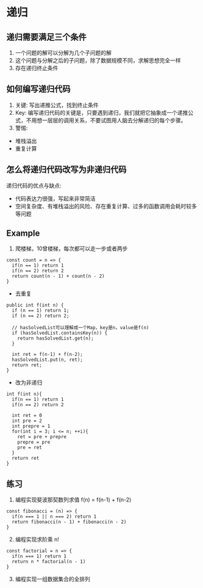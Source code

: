 # 递归
## 递归需要满足三个条件
1. 一个问题的解可以分解为几个子问题的解
2. 这个问题与分解之后的子问题，除了数据规模不同，求解思想完全一样
3. 存在递归终止条件

## 如何编写递归代码
1. 关键: 写出递推公式，找到终止条件
2. Key: 编写递归代码的关键是，只要遇到递归，我们就把它抽象成一个递推公式，不用想一层层的调用关系，不要试图用人脑去分解递归的每个步骤。
3. 警惕:
- 堆栈溢出
- 重复计算

## 怎么将递归代码改写为非递归代码
递归代码的优点与缺点:
- 代码表达力很强，写起来非常简洁
- 空间复杂度、有堆栈溢出的风险、存在重复计算、过多的函数调用会耗时较多等问题

## Example
1. 爬楼梯，10曾楼梯，每次都可以走一步或者两步
```
const count = n => {
  if(n == 1) return 1
  if(n == 2) return 2
  return count(n - 1) + count(n - 2)
}
```
- 去重复
```
public int f(int n) {
  if (n == 1) return 1;
  if (n == 2) return 2;
  
  // hasSolvedList可以理解成一个Map，key是n，value是f(n)
  if (hasSolvedList.containsKey(n)) {
    return hasSolvedList.get(n);
  }
  
  int ret = f(n-1) + f(n-2);
  hasSolvedList.put(n, ret);
  return ret;
}
```
- 改为非递归
```
int f(int n){
  if(n == 1) return 1
  if(n == 2) return 2
  
  int ret = 0
  int pre = 2
  int prepre = 1
  for(int i = 3; i <= n; ++i){
    ret = pre + prepre
    prepre = pre
    pre = ret
  }
  return ret
}
```

## 练习
1. 编程实现斐波那契数列求值 f(n) = f(n-1) + f(n-2)
```
const fibonacci = (n) => {
  if(n === 1 || n === 2) return 1
  return fibonacci(n - 1) + fibonacci(n - 2)
}
```
2. 编程实现求阶乘 n!
```
const factorial = n => {
  if(n === 1) return 1
  return n * factorial(n - 1)
}
```
3. 编程实现一组数据集合的全排列
```
```
